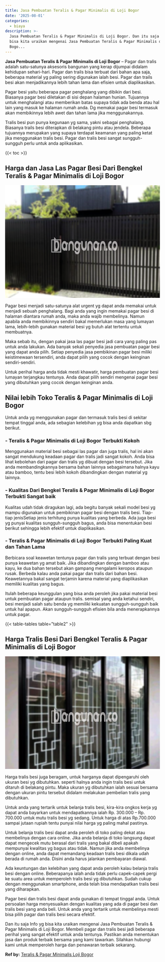 ```yaml
---
title: Jasa Pembuatan Teralis & Pagar Minimalis di Loji Bogor
date: '2025-08-01'
categories:
  - biaya
description: >-
  Jasa Pembuatan Teralis & Pagar Minimalis di Loji Bogor. Dan itu saja Info yg
  bisa kita uraikan mengenai Jasa Pembuatan Teralis & Pagar Minimalis di Loji
  Bogo...
---
```


**Jasa Pembuatan Teralis & Pagar Minimalis di Loji Bogor** – Pagar dan tralis adalah satu-satunya aksesoris bangunan yang kerap dijumpai didalam kehidupan sehari-hari. Pagar dan trails bisa terbuat dari bahan apa saja, beberapa material yg paling sering digunakan ialah besi. Pagar dan trails besi akan menjadikannya lebih tahan lama dan efisien untuk diaplikasikan.

Pagar besi yaitu beberapa pagar penghalang yang dibikin dari besi. Biasanya pagar besi diletakan di sisi depan halaman hunian. Tujuannya untuk menghalangi atau memberikan batas supaya tidak ada benda atau hal lain yang masuk ke halaman rumah anda. Dg memakai pagar besi termasuk akan membikinnya lebih awet dan tahan lama jika menggunakannya.

Tralis besi pun punya kegunaan yg sama, yakni sebagai penghalang. Biasanya trails besi diterapkan di belakang pintu atau jendela. Beberapa tujuannya merupakan yang supaya terdapat keamanan yang paling ketat jika menggunakan tralis besi. Pagar dan tralis besi sangat sungguh-sungguh perlu untuk anda aplikasikan.

{{< toc >}}

## Harga dan Jasa Las Pagar Besi Dari Bengkel Teralis & Pagar Minimalis di Loji Bogor

![Jasa Pembuatan Teralis & Pagar Minimalis di Loji Bogor](/images/pagar-minimalis-murah-33.png)

Pagar besi menjadi satu-satunya alat urgent yg dapat anda memakai untuk menjadi sebuah penghalang. Bagi anda yang ingin memakai pagar besi di halaman diantara rumah anda, maka anda wajib membelinya. Namun apabila anda membikinnya sendiri bakal memerlukan masa yang lumayan lama, lebih-lebih gunakan material besi yg butuh alat tertentu untuk membuatnya.

Maka sebab itu, dengan pakai jasa las pagar besi jadi cara yang paling pas untuk anda lakukan. Ada banyak sekali penyedia jasa pembuatan pagar besi yang dapat anda pilih. Setiap penyedia jasa pembikinan pagar besi miliki keistimewaan tersendiri, anda dapat pilih yang cocok dengan keinginan sendiri-sendiri.

Untuk perihal harga anda tidak mesti khawatir, harga pembuatan pagar besi lumayan terjangkau tentunya. Anda dapat pilih sendiri mengenai pagar besi yang dibutuhkan yang cocok dengan keinginan anda.

## Nilai lebih Toko Teralis & Pagar Minimalis di Loji Bogor

Untuk anda yg menggunakan pagar dan termasuk tralis besi di sekitar tempat tinggal anda, ada sebagian kelebihan yg bisa anda dapatkan sbg berikut.

### \- Teralis & Pagar Minimalis di Loji Bogor Terbukti Kokoh

Menggunakan material besi sebagai las pagar dan juga tralis, hal ini akan sangat mendukung keadaan pagar dan tralis jadi sangat kokoh. Anda bisa lihat kebolehan dari pagar dan tralis yg dibuat dengan besi tersebut. Jika anda membandingkannya bersama bahan lainnya sebagaimana halnya kayu atau bamboo, tentu besi lebih kokoh dibandingkan dengan material yg lainnya.

### \- Kualitas Dari Bengkel Teralis & Pagar Minimalis di Loji Bogor Terbukti Sangat baik

Kualitas udah tidak diragukan lagi, ada begitu banyak sekali model besi yg mampu digunakan untuk pembikinan pagar besi dengan tralis besi. Tiap-tiap jenisSetiap jenis terhitung punya kualitas yang berbeda. Ada juga besi yg punyai kualitas sungguh-sungguh bagus, anda bisa menentukan besi berikut sehingga lebih efektif untuk diaplikasikan.

### \- Teralis & Pagar Minimalis di Loji Bogor Terbukti Paling Kuat dan Tahan Lama

Berbicara soal keawetan tentunya pagar dan tralis yang terbuat dengan besi punya keawetan yg amat baik. Jika dibandingkan dengan bamboo atau kayu, ke dua bahan tersebut akan gampang mengalami keropos ataupun rusak. Berbeda kalau anda pakai pagar dan tralis dari bahan besi. Keawetannya bakal sangat terjamin karena material yang diaplikasikan memiliki kualitas yang bagus.

Itulah beberapa keunggulan yang bisa anda peroleh jika pakai material besi untuk pembuatan pagar ataupun tralis. semisal yang anda ketahui sendiri, besi menjadi salah satu benda yg memiliki kekuatan sungguh-sungguh baik untuk hal apapun. Akan sungguh-sungguh efisien bila anda menerapkannya untuk pagar.

{{< table-tables table="table2" >}}

## Harga Tralis Besi Dari Bengkel Teralis & Pagar Minimalis di Loji Bogor

![Jasa Pembuatan Teralis & Pagar Minimalis di Loji Bogor](/images/teralis-minimalis-murah-02.png)

Harga tralis besi juga beragam, untuk harganya dapat dipengaruhi oleh ukuran besi yg dibutuhkan. seperti halnya anda ingin tralis besi untuk ditaruh di belakang pintu. Maka ukuran yg dibutuhkan ialah sesuai bersama dengan ukuran pintu tersebut didalam melakukan pembelian tralis yang dibutuhkan.

Untuk anda yang tertarik untuk belanja tralis besi, kira-kira ongkos kerja yg dapat anda bayarkan untuk mendapatkannya ialah Rp. 300.000 – Rp. 700.000 untuk mutu tralis besi yg sedang. Untuk harga di atas Rp.700.000 sampai jutaan rupiah tentu punyai nilai harga yg paling mahal pastinya.

Untuk belanja tralis besi dapat anda peroleh di toko paling dekat atau membelinya dengan cara online. Jika anda belanja di toko langsung dapat dapat mengecek mutu berasal dari tralis yang bakal dibeli apakah mempunyai kwalitas yg bagus atau tidak. Namun jika anda membelinya dengan online, anda dapat memandang keadaan tralis besi dikala udah berada di rumah anda. Disini anda harus jalankan pembayaran diawal.

Ada keuntungan dan kelebihan yang dapat anda peroleh kalau belanja tralis besi dengan online. Beberapanya ialah anda tidak perlu capek-capek pergi ke suatu area untuk memperoleh tralis besi yg dibutuhkan. Sudah cukup dengan menggunakan smartphone, anda telah bisa mendapatkan tralis besi yang diharapkan.

Pagar besi dan tralis besi dapat anda gunakan di tempat tinggal anda. Untuk persoalan harga menyesuaikan dengan kualitas yang ada di pagar besi dan tralis besi yang anda beli. Untuk anda yang tertarik untuk membelinya mesti bisa pilih pagar dan tralis besi secara efektif.

Dan itu saja Info yg bisa kita uraikan mengenai Jasa Pembuatan Teralis & Pagar Minimalis di Loji Bogor. Membeli pagar dan tralis besi jadi beberapa perihal yang sangat efektif untuk anda tentunya. Pastikan anda menentukan jasa dan produk terbaik bersama yang kami tawarkan. Silahkan hubungi kami untuk memperoleh harga dan penawaran terbaik sekarang.

**Ref by:** [Teralis & Pagar Minimalis Loji Bogor](https://id.wikipedia.org/wiki/Teralis)
